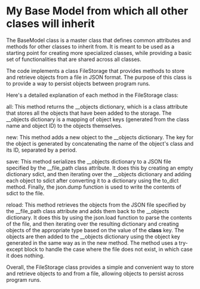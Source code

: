 # My Base Model from which all other clases will inherit 

The BaseModel class is a master class that defines common attributes and methods for other classes to inherit from. It is meant to be used as a starting point for creating more specialized classes, while providing a basic set of functionalities that are shared across all classes.

The code implements a class FileStorage that provides methods to store and retrieve objects from a file in JSON format. The purpose of this class is to provide a way to persist objects between program runs.

Here's a detailed explanation of each method in the FileStorage class:

all: This method returns the __objects dictionary, which is a class attribute that stores all the objects that have been added to the storage. The __objects dictionary is a mapping of object keys (generated from the class name and object ID) to the objects themselves.

new: This method adds a new object to the __objects dictionary. The key for the object is generated by concatenating the name of the object's class and its ID, separated by a period.

save: This method serializes the __objects dictionary to a JSON file specified by the __file_path class attribute. It does this by creating an empty dictionary sdict, and then iterating over the __objects dictionary and adding each object to sdict after converting it to a dictionary using the to_dict method. Finally, the json.dump function is used to write the contents of sdict to the file.

reload: This method retrieves the objects from the JSON file specified by the __file_path class attribute and adds them back to the __objects dictionary. It does this by using the json.load function to parse the contents of the file, and then iterating over the resulting dictionary and creating objects of the appropriate type based on the value of the __class__ key. The objects are then added to the __objects dictionary using the object key generated in the same way as in the new method. The method uses a try-except block to handle the case where the file does not exist, in which case it does nothing.

Overall, the FileStorage class provides a simple and convenient way to store and retrieve objects to and from a file, allowing objects to persist across program runs.



